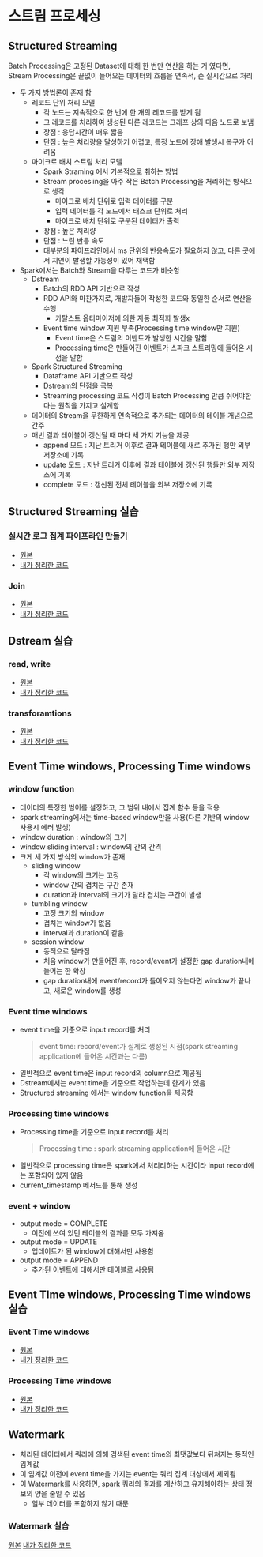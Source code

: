# 스트림 프로세싱

## Structured Streaming
Batch Processing은 고정된 Dataset에 대해 한 번만 연산을 하는 거 였다면, \
Stream Processing은 끝없이 들어오는 데이터의 흐름을 연속적, 준 실시간으로 처리
- 두 가지 방법론이 존재 함
    - 레코드 단위 처리 모델
        - 각 노드는 지속적으로 한 번에 한 개의 레코드를 받게 됨
        - 그 레코드를 처리하여 생성된 다른 레코드는 그래프 상의 다음 노드로 보냄
        - 장점 : 응답시간이 매우 짧음
        - 단점 : 높은 처리량을 달성하기 어렵고, 특정 노드에 장애 발생시 복구가 어려움
    - 마이크로 배치 스트림 처리 모델
        - Spark Straming 에서 기본적으로 취하는 방법
        - Stream procesiing을 아주 작은 Batch Processing을 처리하는 방식으로 생각
          - 마이크로 배치 단위로 입력 데이터를 구분
          - 입력 데이터를 각 노드에서 태스크 단위로 처리
          - 마이크로 배치 단위로 구분된 데이터가 출력
        - 장점 : 높은 처리량
        - 단점 : 느린 반응 속도
        - 대부분의 파이프라인에서 ms 단위의 반응속도가 필요하지 않고, 다른 곳에서 지연이 발생할 가능성이 있어 채택함
- Spark에서는 Batch와 Stream을 다루는 코드가 비슷함
    - Dstream
        - Batch의 RDD API 기반으로 작성
        - RDD API와 마찬가지로, 개발자들이 작성한 코드와 동일한 순서로 연산을 수행
            - 카탈스트 옵티마이저에 의한 자동 최적화 발생x
        - Event time window 지원 부족(Processing time window만 지원)
            - Event time은 스트림의 이벤트가 발생한 시간을 말함
            - Processing time은 만들어진 이벤트가 스파크 스트리밍에 들어온 시점을 말함
    - Spark Structured Streaming
        - Dataframe API 기반으로 작성
        - Dstream의 단점을 극복
        - Streaming processing 코드 작성이 Batch Processing 만큼 쉬어야한다는 원칙을 가지고 설계함
    - 데이터의 Stream을 무한하게 연속적으로 추가되는 데이터의 테이블 개념으로 간주
    - 매번 결과 테이블이 갱신될 때 마다 세 가지 기능을 제공
        - append 모드 : 지난 트리거 이후로 결과 테이블에 새로 추가된 행만 외부 저장소에 기록
        - update 모드 : 지난 트리거 이후에 결과 테이블에 갱신된 행들만 외부 저장소에 기록
        - complete 모드 : 갱신된 전체 테이블을 외부 저장소에 기록

## Structured Streaming 실습 
### 실시간 로그 집계 파이프라인 만들기
- [원본](https://github.com/startFromBottom/fc-spark-streaming/blob/main/part02/ch03_streaming/streaming_dataframes_ex.py)
- [내가 정리한 코드](https://github.com/b00kkk/fc_spark_flink_kafka/blob/main/Spark_Practice/Part2/ch03/streaming_dataframe_ex.py)

### Join
- [원본](https://github.com/startFromBottom/fc-spark-streaming/blob/main/part02/ch03_streaming/streaming_dataframes_join_ex.py)
- [내가 정리한 코드](https://github.com/b00kkk/fc_spark_flink_kafka/blob/main/Spark_Practice/Part2/ch03/streaming_dataframe_join_ex.py)

## Dstream 실습 
### read, write
- [원본](https://github.com/startFromBottom/fc-spark-streaming/blob/main/part02/ch03_streaming/dstream_ex.py)
- [내가 정리한 코드](https://github.com/b00kkk/fc_spark_flink_kafka/blob/main/Spark_Practice/Part2/ch03/dstream_ex.py)

### transforamtions
- [원본](https://github.com/startFromBottom/fc-spark-streaming/blob/main/part02/ch03_streaming/dstream_transformations_ex.py)
- [내가 정리한 코드](https://github.com/b00kkk/fc_spark_flink_kafka/blob/main/Spark_Practice/Part2/ch03/dstream_transformation_ex.py)

## Event Time windows, Processing Time windows
### window function
- 데이터의 특정한 범이를 설정하고, 그 범위 내에서 집계 함수 등을 적용
- spark streaming에서는 time-based window만을 사용(다른 기반의 window 사용시 에러 발생)
- window duration : window의 크기
- window sliding interval : window의 간의 간격
- 크게 세 가지 방식의 window가 존재
    - sliding window
        - 각 window의 크기는 고정
        - window 간의 겹치는 구간 존재
        - duration과 interval의 크기가 달라 겹치는 구간이 발생
    - tumbling window
        - 고정 크기의 window
        - 겹치는 window가 없음
        - interval과 duration이 같음
    - session window
        - 동적으로 달라짐
        - 처음 window가 만들어진 후, record/event가 설정한 gap duration내에 들어는 한 확장
        - gap duration내에 event/record가 들어오지 않는다면 window가 끝나고, 새로운 window를 생성
### Event time windows
- event time을 기준으로 input record를 처리
    > event time: record/event가 실제로 생성된 시점(spark streaming application에 들어온 시간과는 다름)
- 일반적으로 event time은 input record의 column으로 제공됨
- Dstream에서는 event time을 기준으로 작업하는데 한계가 있음
- Structured streaming 에서는 window function을 제공함
### Processing time windows
- Processing time을 기준으로 input record를 처리
    > Processing time : spark streaming application에 들어온 시간
- 일반적으로 processing time은 spark에서 처리리하는 시간이라 input record에는 포함되어 있지 않음
- current_timestamp 메서드를 통해 생성
### event + window
- output mode = COMPLETE
    - 이전에 쓰여 있던 테이블의 결과를 모두 가져옴
- output mode = UPDATE
    - 업데이트가 된 window에 대해서만 사용함
- output mode = APPEND
    - 추가된 이벤트에 대해서만 테이블로 사용됨

## Event TIme windows, Processing Time windows 실습
### Event Time windows
- [원본](https://github.com/startFromBottom/fc-spark-streaming/blob/main/part02/ch03_streaming/event_time_windows_ex.py)
- [내가 정리한 코드](https://github.com/b00kkk/fc_spark_flink_kafka/blob/main/Spark_Practice/Part2/ch03/event_time_windows_ex.py)
### Processing Time windows
- [원본](https://github.com/startFromBottom/fc-spark-streaming/blob/main/part02/ch03_streaming/processing_time_windows_ex.py)
- [내가 정리한 코드](https://github.com/b00kkk/fc_spark_flink_kafka/blob/main/Spark_Practice/Part2/ch03/procesing_time_window_ex.py)

## Watermark
- 처리된 데이터에서 쿼리에 의해 검색된 event time의 최댓값보다 뒤쳐지는 동적인 임계값
- 이 임계값 이전에 event time을 가지는 event는 쿼리 집계 대상에서 제외됨
- 이 Watermark를 사용하면, spark 쿼리의 결과를 계산하고 유지해야하는 상태 정보의 양을 줄일 수 있음
    - 일부 데이터를 포함하지 않기 때문
### Watermark 실습
[원본](https://github.com/startFromBottom/fc-spark-streaming/blob/main/part02/ch03_streaming/watermarks_ex.py)
[내가 정리한 코드](https://github.com/b00kkk/fc_spark_flink_kafka/blob/main/Spark_Practice/Part2/ch03/watermark_ex.py)
